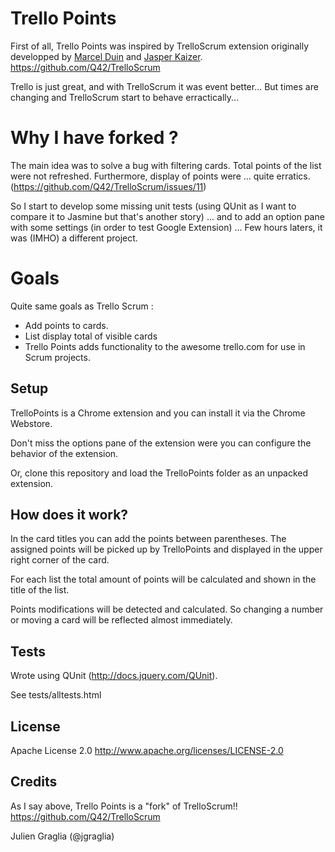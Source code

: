 Trello Points
===========

First of all, Trello Points was inspired by TrelloScrum extension originally developped by 
[Marcel Duin](http://webglmarcel.q42.net/) and [Jasper Kaizer](https://twitter.com/jkaizer).
https://github.com/Q42/TrelloScrum

Trello is just great, and with TrelloScrum it was event better... But times are changing and TrelloScrum
start to behave erractically...

Why I have forked ?
===========
The main idea was to solve a bug with filtering cards. Total points of the list were not 
refreshed.
Furthermore, display of points were ... quite erratics. (https://github.com/Q42/TrelloScrum/issues/11)

So I start to develop some missing unit tests (using QUnit as I want to compare it to Jasmine but that's another story)
... and to add an option pane with some settings (in order to test Google Extension)
... Few hours laters, it was (IMHO) a different project.

Goals
=====
Quite same goals as Trello Scrum : 

 * Add points to cards.
 * List display total of visible cards
 * Trello Points adds functionality to the awesome trello.com for use in Scrum projects.

Setup
-----

TrelloPoints is a Chrome extension and you can install it via the Chrome Webstore.

Don't miss the options pane of the extension were you can configure the behavior of the extension.

Or, clone this repository and load the TrelloPoints folder as an unpacked extension.

How does it work?
-----------------
In the card titles you can add the points between parentheses. The assigned points
will be picked up by TrelloPoints and displayed in the upper right corner of the card.

For each list the total amount of points will be calculated and shown in the title
of the list.

Points modifications will be detected and calculated. So changing a number or moving
a card will be reflected almost immediately.

Tests
-------
Wrote using QUnit (http://docs.jquery.com/QUnit).

See tests/alltests.html

License
-------
Apache License 2.0
	http://www.apache.org/licenses/LICENSE-2.0
	
Credits
-------
As I say above, Trello Points is a "fork" of TrelloScrum!!
https://github.com/Q42/TrelloScrum

Julien Graglia (@jgraglia)